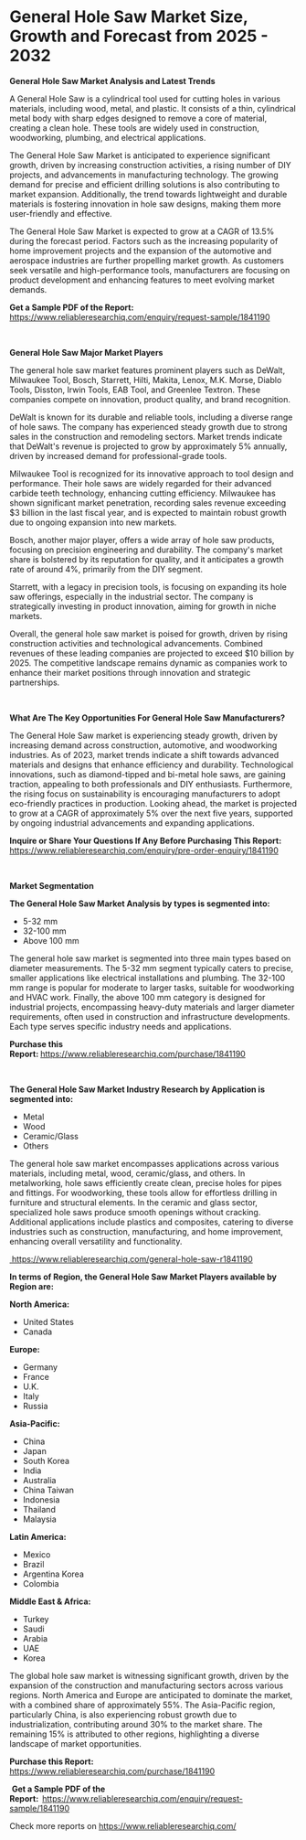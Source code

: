 <p><h1>General Hole Saw Market Size, Growth and Forecast from 2025 - 2032</h1></p><p><strong>General Hole Saw Market Analysis and Latest Trends</strong></p>
<p><p>A General Hole Saw is a cylindrical tool used for cutting holes in various materials, including wood, metal, and plastic. It consists of a thin, cylindrical metal body with sharp edges designed to remove a core of material, creating a clean hole. These tools are widely used in construction, woodworking, plumbing, and electrical applications.</p><p>The General Hole Saw Market is anticipated to experience significant growth, driven by increasing construction activities, a rising number of DIY projects, and advancements in manufacturing technology. The growing demand for precise and efficient drilling solutions is also contributing to market expansion. Additionally, the trend towards lightweight and durable materials is fostering innovation in hole saw designs, making them more user-friendly and effective.</p><p>The General Hole Saw Market is expected to grow at a CAGR of 13.5% during the forecast period. Factors such as the increasing popularity of home improvement projects and the expansion of the automotive and aerospace industries are further propelling market growth. As customers seek versatile and high-performance tools, manufacturers are focusing on product development and enhancing features to meet evolving market demands.</p></p>
<p><strong>Get a Sample PDF of the Report:&nbsp;</strong> <a href="https://www.reliableresearchiq.com/enquiry/request-sample/1841190?utm_campaign=2463&utm_medium=2&utm_source=Github&utm_content=ia&utm_term=12042025&utm_id=general-hole-saw">https://www.reliableresearchiq.com/enquiry/request-sample/1841190</a></p>
<p>&nbsp;</p>
<p><strong>General Hole Saw Major Market Players</strong></p>
<p><p>The general hole saw market features prominent players such as DeWalt, Milwaukee Tool, Bosch, Starrett, Hilti, Makita, Lenox, M.K. Morse, Diablo Tools, Disston, Irwin Tools, EAB Tool, and Greenlee Textron. These companies compete on innovation, product quality, and brand recognition.</p><p>DeWalt is known for its durable and reliable tools, including a diverse range of hole saws. The company has experienced steady growth due to strong sales in the construction and remodeling sectors. Market trends indicate that DeWalt's revenue is projected to grow by approximately 5% annually, driven by increased demand for professional-grade tools.</p><p>Milwaukee Tool is recognized for its innovative approach to tool design and performance. Their hole saws are widely regarded for their advanced carbide teeth technology, enhancing cutting efficiency. Milwaukee has shown significant market penetration, recording sales revenue exceeding $3 billion in the last fiscal year, and is expected to maintain robust growth due to ongoing expansion into new markets.</p><p>Bosch, another major player, offers a wide array of hole saw products, focusing on precision engineering and durability. The company's market share is bolstered by its reputation for quality, and it anticipates a growth rate of around 4%, primarily from the DIY segment.</p><p>Starrett, with a legacy in precision tools, is focusing on expanding its hole saw offerings, especially in the industrial sector. The company is strategically investing in product innovation, aiming for growth in niche markets.</p><p>Overall, the general hole saw market is poised for growth, driven by rising construction activities and technological advancements. Combined revenues of these leading companies are projected to exceed $10 billion by 2025. The competitive landscape remains dynamic as companies work to enhance their market positions through innovation and strategic partnerships.</p></p>
<p>&nbsp;</p>
<p><strong>What Are The Key Opportunities For General Hole Saw Manufacturers?</strong></p>
<p><p>The General Hole Saw market is experiencing steady growth, driven by increasing demand across construction, automotive, and woodworking industries. As of 2023, market trends indicate a shift towards advanced materials and designs that enhance efficiency and durability. Technological innovations, such as diamond-tipped and bi-metal hole saws, are gaining traction, appealing to both professionals and DIY enthusiasts. Furthermore, the rising focus on sustainability is encouraging manufacturers to adopt eco-friendly practices in production. Looking ahead, the market is projected to grow at a CAGR of approximately 5% over the next five years, supported by ongoing industrial advancements and expanding applications.</p></p>
<p><strong>Inquire or Share Your Questions If Any Before Purchasing This Report:</strong> <a href="https://www.reliableresearchiq.com/enquiry/pre-order-enquiry/1841190?utm_campaign=2463&utm_medium=2&utm_source=Github&utm_content=ia&utm_term=12042025&utm_id=general-hole-saw">https://www.reliableresearchiq.com/enquiry/pre-order-enquiry/1841190</a></p>
<p>&nbsp;</p>
<p><strong>Market Segmentation</strong></p>
<p><strong>The General Hole Saw Market Analysis by types is segmented into:</strong></p>
<p><ul><li>5-32 mm</li><li>32-100 mm</li><li>Above 100 mm</li></ul></p>
<p><p>The general hole saw market is segmented into three main types based on diameter measurements. The 5-32 mm segment typically caters to precise, smaller applications like electrical installations and plumbing. The 32-100 mm range is popular for moderate to larger tasks, suitable for woodworking and HVAC work. Finally, the above 100 mm category is designed for industrial projects, encompassing heavy-duty materials and larger diameter requirements, often used in construction and infrastructure developments. Each type serves specific industry needs and applications.</p></p>
<p><strong>Purchase this Report:&nbsp;</strong><a href="https://www.reliableresearchiq.com/purchase/1841190?utm_campaign=2463&utm_medium=2&utm_source=Github&utm_content=ia&utm_term=12042025&utm_id=general-hole-saw">https://www.reliableresearchiq.com/purchase/1841190</a></p>
<p>&nbsp;</p>
<p><strong>The General Hole Saw Market Industry Research by Application is segmented into:</strong></p>
<p><ul><li>Metal</li><li>Wood</li><li>Ceramic/Glass</li><li>Others</li></ul></p>
<p><p>The general hole saw market encompasses applications across various materials, including metal, wood, ceramic/glass, and others. In metalworking, hole saws efficiently create clean, precise holes for pipes and fittings. For woodworking, these tools allow for effortless drilling in furniture and structural elements. In the ceramic and glass sector, specialized hole saws produce smooth openings without cracking. Additional applications include plastics and composites, catering to diverse industries such as construction, manufacturing, and home improvement, enhancing overall versatility and functionality.</p></p>
<p><a href="https://www.reliableresearchiq.com/general-hole-saw-r1841190?utm_campaign=2463&utm_medium=2&utm_source=Github&utm_content=ia&utm_term=12042025&utm_id=general-hole-saw">&nbsp;https://www.reliableresearchiq.com/general-hole-saw-r1841190</a></p>
<p><strong>In terms of Region, the General Hole Saw Market Players available by Region are:</strong></p>
<p>
    <p> <strong> North America: </strong>
        <ul>
            <li>United States</li>
            <li>Canada</li>
        </ul>
        </p> 
    <p> <strong> Europe: </strong>
        <ul>
            <li>Germany</li>
            <li>France</li>
            <li>U.K.</li>
            <li>Italy</li>
            <li>Russia</li>
        </ul>
        </p> 
    <p> <strong> Asia-Pacific: </strong>
        <ul>
            <li>China</li>
            <li>Japan</li>
            <li>South Korea</li>
            <li>India</li>
            <li>Australia</li>
            <li>China Taiwan</li>
            <li>Indonesia</li>
            <li>Thailand</li>
            <li>Malaysia</li>
        </ul>
        </p> 
    <p> <strong> Latin America: </strong>
        <ul>
            <li>Mexico</li>
            <li>Brazil</li>
            <li>Argentina Korea</li>
            <li>Colombia</li>
        </ul>
        </p> 
    <p> <strong> Middle East & Africa: </strong>
        <ul>
            <li>Turkey</li>
            <li>Saudi</li>
            <li>Arabia</li>
            <li>UAE</li>
            <li>Korea</li>
        </ul>
    </p>
    </p>
<p><p>The global hole saw market is witnessing significant growth, driven by the expansion of the construction and manufacturing sectors across various regions. North America and Europe are anticipated to dominate the market, with a combined share of approximately 55%. The Asia-Pacific region, particularly China, is also experiencing robust growth due to industrialization, contributing around 30% to the market share. The remaining 15% is attributed to other regions, highlighting a diverse landscape of market opportunities.</p></p>
<p><strong>Purchase this Report: </strong><a href="https://www.reliableresearchiq.com/purchase/1841190?utm_campaign=2463&utm_medium=2&utm_source=Github&utm_content=ia&utm_term=12042025&utm_id=general-hole-saw">https://www.reliableresearchiq.com/purchase/1841190</a></p>
<p>&nbsp;<strong>Get a Sample PDF of the Report:&nbsp;&nbsp;</strong><a href="https://www.reliableresearchiq.com/enquiry/request-sample/1841190?utm_campaign=2463&utm_medium=2&utm_source=Github&utm_content=ia&utm_term=12042025&utm_id=general-hole-saw">https://www.reliableresearchiq.com/enquiry/request-sample/1841190</a></p>
<p><strong></strong></p>
<p>Check more reports on <a href="https://www.reliableresearchiq.com/?utm_campaign=2463&utm_medium=2&utm_source=Github&utm_content=ia&utm_term=12042025&utm_id=general-hole-saw">https://www.reliableresearchiq.com/</a></p>
